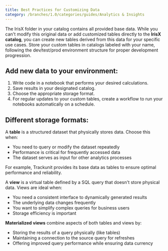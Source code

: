 ```yaml
---
title: Best Practices for Customizing Data
category: /branches/1.0/categories/guides/Analytics & Insights
---
```


The IrisX folder in your catalog contains all provided base data. While you can't modify this original data or add customized tables directly to the **IrisX catalog**, you can create new tables derived from this data for your specific use cases.
Store your custom tables in catalogs labeled with your name, following the dev/test/prod environment structure for proper development progression.

## Add new data to your environment:

1. Write code in a notebook that performs your desired calculations.
2. Save results in your designated catalog.
3. Choose the appropriate storage format.
4. For regular updates to your custom tables, create a workflow to run your notebooks automatically on a schedule.

## Different storage formats:

A **table** is a structured dataset that physically stores data. Choose this when:

- You need to query or modify the dataset repeatedly
- Performance is critical for frequently accessed data
- The dataset serves as input for other analytics processes

For example, Trackunit provides its base data as tables to ensure optimal performance and reliability.

A **view** is a virtual table defined by a SQL query that doesn't store physical data. Views are ideal when:

- You need a consistent interface to dynamically generated results
- The underlying data changes frequently
- You want to simplify complex queries for business users
- Storage efficiency is important

**Materialized views** combine aspects of both tables and views by:

- Storing the results of a query physically (like tables)
- Maintaining a connection to the source query for refreshes
- Offering improved query performance while ensuring data currency

